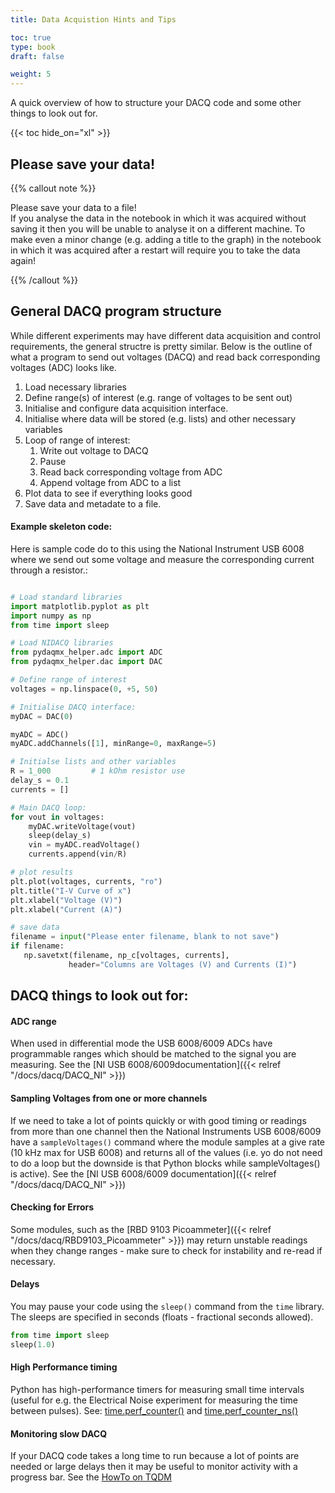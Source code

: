 ```yaml
---
title: Data Acquistion Hints and Tips

toc: true
type: book
draft: false

weight: 5
---
```


A quick overview of how to structure your DACQ code and some other
things to look out for.

<!--more-->


{{< toc hide_on="xl" >}}

## Please save your data!

{{% callout note %}}

Please save your data to a file! <br> If you analyse the data in the
notebook in which it was acquired without saving it then you will be
unable to analyse it on a different machine. To make even a minor
change (e.g. adding a title to the graph) in the notebook in which it
was acquired after a restart will require you to take the data again!

{{% /callout %}}


## General DACQ program structure

While different experiments may have different data acquisition and
control requirements, the general structre is pretty similar. Below is
the outline of what a program to send out voltages (DACQ) and read back
corresponding voltages (ADC) looks like. 

1. Load necessary libraries
2. Define range(s) of interest (e.g. range of voltages to be sent out)
3. Initialise and configure data acquisition interface.
4. Initialise where data will be stored (e.g. lists) and other necessary variables 
5. Loop of range of interest:
   1. Write out voltage to DACQ
   2. Pause
   3. Read back corresponding voltage from ADC
   4. Append voltage from ADC to a list
6. Plot data to see if everything looks good
7. Save data and metadate to a file.

#### Example skeleton code:

Here is sample code do to this using the National Instrument USB 6008
where we send out some voltage and measure the corresponding current
through a resistor.:

```python

# Load standard libraries
import matplotlib.pyplot as plt
import numpy as np
from time import sleep

# Load NIDACQ libraries
from pydaqmx_helper.adc import ADC
from pydaqmx_helper.dac import DAC

# Define range of interest
voltages = np.linspace(0, +5, 50)

# Initialise DACQ interface:
myDAC = DAC(0)

myADC = ADC()
myADC.addChannels([1], minRange=0, maxRange=5)

# Initialse lists and other variables
R = 1_000         # 1 kOhm resistor use
delay_s = 0.1
currents = []

# Main DACQ loop:
for vout in voltages:
    myDAC.writeVoltage(vout)
    sleep(delay_s)
    vin = myADC.readVoltage()
    currents.append(vin/R)

# plot results
plt.plot(voltages, currents, "ro")
plt.title("I-V Curve of x")
plt.xlabel("Voltage (V)")
plt.xlabel("Current (A)")

# save data
filename = input("Please enter filename, blank to not save")
if filename:   
   np.savetxt(filename, np_c[voltages, currents],
             header="Columns are Voltages (V) and Currents (I)")
```

## DACQ things to look out for:

#### ADC range
When used in differential mode the USB 6008/6009 ADCs have programmable ranges
which should be matched to the signal you are measuring. See the [NI USB 6008/6009documentation]({{< relref "/docs/dacq/DACQ_NI" >}})

#### Sampling Voltages from one or more channels

If we need to take a lot of points quickly or with good timing or
readings from more than one channel then the National Instruments USB
6008/6009 have a `sampleVoltages()` command where the module samples
at a give rate (10 kHz max for USB 6008) and returns all of the
values (i.e. yo do not need to do a loop but the downside is
that Python blocks while sampleVoltages() is active). See the [NI USB 6008/6009 documentation]({{< relref
"/docs/dacq/DACQ_NI" >}})

#### Checking for Errors

Some modules, such as the [RBD 9103 Picoammeter]({{< relref
"/docs/dacq/RBD9103_Picoammeter" >}}) may return unstable readings
when they change ranges - make sure to check for instability and
re-read if necessary.

#### Delays

You may pause your code using the `sleep()` command from the `time` library.
The sleeps are specified in seconds (floats - fractional seconds allowed).
```python
from time import sleep
sleep(1.0)
```

#### High Performance timing

Python has high-performance timers for measuring small time intervals
(useful for e.g. the Electrical Noise experiment for measuring the
time between pulses). See: [time.perf_counter()](https://docs.python.org/3/library/time.html#time.perf_counter) and [time.perf_counter_ns()](https://docs.python.org/3/library/time.html#time.perf_counter_ns)

#### Monitoring slow DACQ

If your DACQ code takes a long time to run because a lot of points are
needed or large delays then it may be useful to monitor activity with
a progress bar. See the [HowTo on TQDM](https://github.com/UCD-Physics/Python-HowTos/blob/main/tqdm.ipynb)